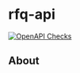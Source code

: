 # rfq-api

[![OpenAPI Checks](https://github.com/ruzgarustu/rfq-api/actions/workflows/actions.yml/badge.svg)](https://github.com/ruzgarustu/rfq-api/actions/workflows/actions.yml)




## About